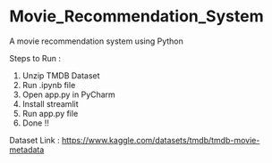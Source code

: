# Movie_Recommendation_System
A movie recommendation system using Python

Steps to Run :
1. Unzip TMDB Dataset
2. Run .ipynb file
3. Open app.py in PyCharm
4. Install streamlit
5. Run app.py file
6. Done !!

Dataset Link : https://www.kaggle.com/datasets/tmdb/tmdb-movie-metadata

